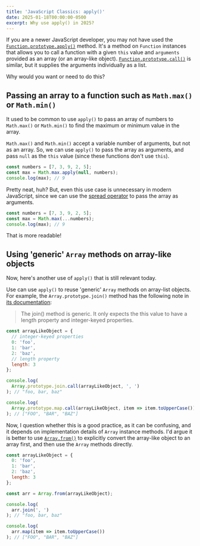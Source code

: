```yaml
---
title: 'JavaScript Classics: apply()' 
date: 2025-01-18T00:00:00-0500
excerpt: Why use apply() in 2025?
---
```


If you are a newer JavaScript developer, you may not have used the [`Function.prototype.apply()`](https://developer.mozilla.org/en-US/docs/Web/JavaScript/Reference/Global_Objects/Function/apply) method. It's a method on `Function` instances that allows you to call a function with a given `this` value and `arguments` provided as an array (or an array-like object). [`Function.prototype.call()`](https://developer.mozilla.org/en-US/docs/Web/JavaScript/Reference/Global_Objects/Function/call) is similar, but it supplies the arguments individually as a list.

Why would you want or need to do this?

## Passing an array to a function such as `Math.max()` or `Math.min()`

It used to be common to use `apply()` to pass an array of numbers to `Math.max()` or `Math.min()` to find the maximum or minimum value in the array.

`Math.max()` and `Math.min()` accept a variable number of arguments, but not as an array. So, we can use `apply()` to pass the array as arguments, and pass `null` as the `this` value (since these functions don't use `this`).

```javascript
const numbers = [7, 3, 9, 2, 5];
const max = Math.max.apply(null, numbers);
console.log(max); // 9
```

Pretty neat, huh? But, even this use case is unnecessary in modern JavaScript, since we can use the [spread operator](https://developer.mozilla.org/en-US/docs/Web/JavaScript/Reference/Operators/Spread_syntax) to pass the array as arguments.

```javascript
const numbers = [7, 3, 9, 2, 5];
const max = Math.max(...numbers);
console.log(max); // 9
```

That is more readable!

## Using 'generic' `Array` methods on array-like objects

Now, here's another use of `apply()` that is still relevant today.

Use can use `apply()` to reuse 'generic' `Array` methods on array-list objects. For example, the `Array.prototype.join()` method has the following note in [its documentation](https://developer.mozilla.org/en-US/docs/Web/JavaScript/Reference/Global_Objects/Array/join):

> The join() method is generic. It only expects the this value to have a length property and integer-keyed properties.

```javascript
const arrayLikeObject = {
  // integer-keyed properties
  0: 'foo',
  1: 'bar',
  2: 'baz',
  // length property
  length: 3
};

console.log(
  Array.prototype.join.call(arrayLikeObject, ', ')
); // "foo, bar, baz"

console.log(
  Array.prototype.map.call(arrayLikeObject, item => item.toUpperCase())
); // ["FOO", "BAR", "BAZ"]
```

Now, I question whether this is a good practice, as it can be confusing, and it depends on implementation details of `Array` instance methods. I'd argue it is better to use [`Array.from()`](https://developer.mozilla.org/en-US/docs/Web/JavaScript/Reference/Global_Objects/Array/from) to explicitly convert the array-like object to an array first, and then use the `Array` methods directly.

```javascript
const arrayLikeObject = {
  0: 'foo',
  1: 'bar',
  2: 'baz',
  length: 3
};

const arr = Array.from(arrayLikeObject);

console.log(
  arr.join(', ')
); // "foo, bar, baz"

console.log(
  arr.map(item => item.toUpperCase())
); // ["FOO", "BAR", "BAZ"]
```
